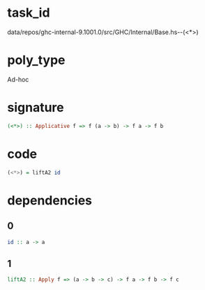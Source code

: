 
# task_id
data/repos/ghc-internal-9.1001.0/src/GHC/Internal/Base.hs--(<*>)

# poly_type
Ad-hoc 

# signature
```haskell
(<*>) :: Applicative f => f (a -> b) -> f a -> f b 
```   

# code
```haskell
(<*>) = liftA2 id
```

# dependencies
## 0
```haskell
id :: a -> a
```
## 1
```haskell
liftA2 :: Apply f => (a -> b -> c) -> f a -> f b -> f c
```
